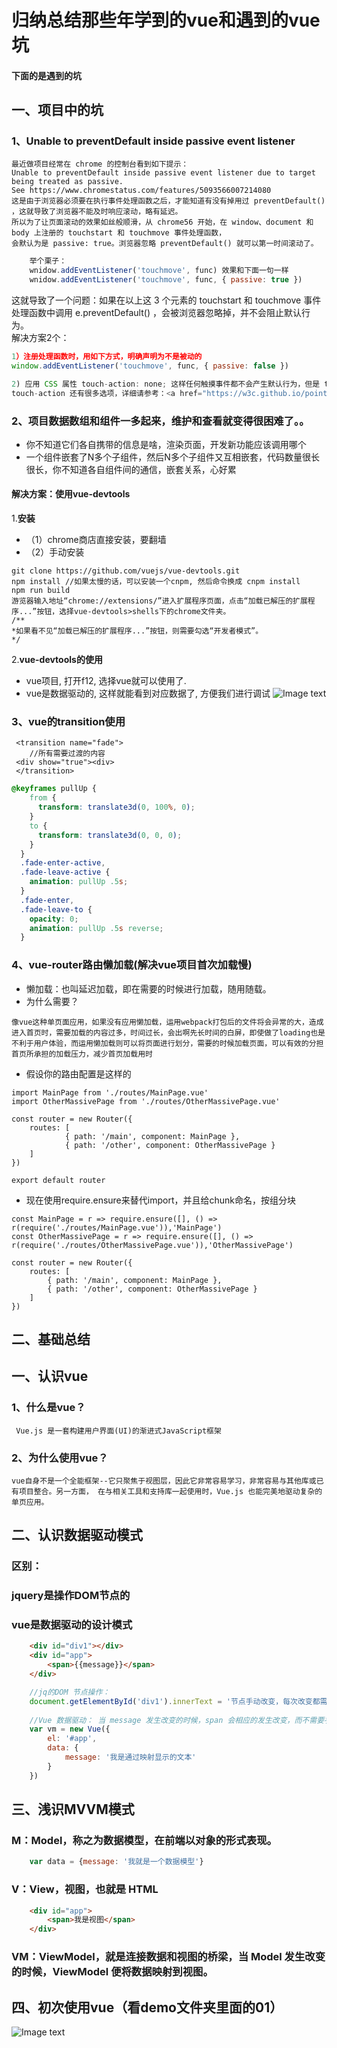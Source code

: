 # 归纳总结那些年学到的vue和遇到的vue坑
#### 下面的是遇到的坑
## 一、项目中的坑
### 1、Unable to preventDefault inside passive event listener
	最近做项目经常在 chrome 的控制台看到如下提示： 
	Unable to preventDefault inside passive event listener due to target being treated as passive.
	See https://www.chromestatus.com/features/5093566007214080 
	这是由于浏览器必须要在执行事件处理函数之后，才能知道有没有掉用过 preventDefault() ，这就导致了浏览器不能及时响应滚动，略有延迟。
	所以为了让页面滚动的效果如丝般顺滑，从 chrome56 开始，在 window、document 和 body 上注册的 touchstart 和 touchmove 事件处理函数，
	会默认为是 passive: true。浏览器忽略 preventDefault() 就可以第一时间滚动了。
```javascript
	举个栗子：
	wnidow.addEventListener('touchmove', func) 效果和下面一句一样
	wnidow.addEventListener('touchmove', func, { passive: true })
```
这就导致了一个问题：如果在以上这 3 个元素的 touchstart 和 touchmove 事件处理函数中调用 e.preventDefault() ，会被浏览器忽略掉，并不会阻止默认行为。<br/>
解决方案2个：<br />
```javascript
1）注册处理函数时，用如下方式，明确声明为不是被动的
window.addEventListener('touchmove', func, { passive: false })

2) 应用 CSS 属性 touch-action: none; 这样任何触摸事件都不会产生默认行为，但是 touch 事件照样触发。
touch-action 还有很多选项，详细请参考：<a href="https://w3c.github.io/pointerevents/#the-touch-action-css-property">click me!</a>
```

### 2、项目数据数组和组件一多起来，维护和查看就变得很困难了。。
- 你不知道它们各自携带的信息是啥，渲染页面，开发新功能应该调用哪个
- 一个组件嵌套了N多个子组件，然后N多个子组件又互相嵌套，代码数量很长很长，你不知道各自组件间的通信，嵌套关系，心好累<br/>
#### 解决方案：使用vue-devtools
1.**安装**
- （1）chrome商店直接安装，要翻墙
- （2）手动安装
```
git clone https://github.com/vuejs/vue-devtools.git
npm install //如果太慢的话，可以安装一个cnpm, 然后命令换成 cnpm install
npm run build
游览器输入地址“chrome://extensions/”进入扩展程序页面，点击“加载已解压的扩展程序...”按钮，选择vue-devtools>shells下的chrome文件夹。
/**
*如果看不见“加载已解压的扩展程序...”按钮，则需要勾选“开发者模式”。
*/
```

2.**vue-devtools的使用**
- vue项目, 打开f12, 选择vue就可以使用了.
- vue是数据驱动的, 这样就能看到对应数据了, 方便我们进行调试
![Image text](https://github.com/boa182/vue_review/blob/master/images/2.png)

### 3、**vue的transition使用**
```
 <transition name="fade">
 	//所有需要过渡的内容
 <div show="true"><div>
 </transition>
```
```css
@keyframes pullUp {
    from {
      transform: translate3d(0, 100%, 0);
    }
    to {
      transform: translate3d(0, 0, 0);
    }
  }
  .fade-enter-active,
  .fade-leave-active {
    animation: pullUp .5s;
  }
  .fade-enter,
  .fade-leave-to {
    opacity: 0;
    animation: pullUp .5s reverse;
  }
```

### 4、**vue-router路由懒加载(解决vue项目首次加载慢)**
- 懒加载：也叫延迟加载，即在需要的时候进行加载，随用随载。
- 为什么需要？ 
```
像vue这种单页面应用，如果没有应用懒加载，运用webpack打包后的文件将会异常的大，造成进入首页时，需要加载的内容过多，时间过长，会出啊先长时间的白屏，即使做了loading也是不利于用户体验，而运用懒加载则可以将页面进行划分，需要的时候加载页面，可以有效的分担首页所承担的加载压力，减少首页加载用时
```
- 假设你的路由配置是这样的
```
import MainPage from './routes/MainPage.vue'
import OtherMassivePage from './routes/OtherMassivePage.vue'
 
const router = new Router({
	routes: [
			{ path: '/main', component: MainPage },
			{ path: '/other', component: OtherMassivePage }
	]
}) 

export default router
```
-  现在使用require.ensure来替代import，并且给chunk命名，按组分块
```
const MainPage = r => require.ensure([], () => r(require('./routes/MainPage.vue')),'MainPage')
const OtherMassivePage = r => require.ensure([], () => r(require('./routes/OtherMassivePage.vue')),'OtherMassivePage')

const router = new Router({
	routes: [
		{ path: '/main', component: MainPage },
		{ path: '/other', component: OtherMassivePage }
	]
})
```

## 二、基础总结
## 一、认识vue
### 1、什么是vue？
	 Vue.js 是一套构建用户界面(UI)的渐进式JavaScript框架
### 2、为什么使用vue？
	vue自身不是一个全能框架--它只聚焦于视图层，因此它非常容易学习，非常容易与其他库或已有项目整合。另一方面， 在与相关工具和支持库一起使用时，Vue.js 也能完美地驱动复杂的单页应用。

## 二、认识数据驱动模式
###	 区别：
###   jquery是操作DOM节点的
###   vue是数据驱动的设计模式

```html
	<div id="div1"></div>
	<div id="app">
		<span>{{message}}</span>
	</div>
```
```javascript
	//jq的DOM 节点操作：
	document.getElementById('div1').innerText = '节点手动改变，每次改变都需要重新操作一遍'
	
	//Vue 数据驱动： 当 message 发生改变的时候，span 会相应的发生改变，而不需要手动去改变 span。
	var vm = new Vue({
		el: '#app',
		data: {
			message: '我是通过映射显示的文本'
		}
	})
```

## 三、浅识MVVM模式
### M：Model，称之为数据模型，在前端以对象的形式表现。

```javascript
	var data = {message: '我就是一个数据模型'}
```

### V：View，视图，也就是 HTML

```html
	<div id="app">
		<span>我是视图</span>
	</div>
```

### VM：ViewModel，就是连接数据和视图的桥梁，当 Model 发生改变的时候，ViewModel 便将数据映射到视图。

## 四、初次使用vue（看demo文件夹里面的01）
![Image text](https://github.com/boa182/vue_review/blob/master/images/p1.PNG)


